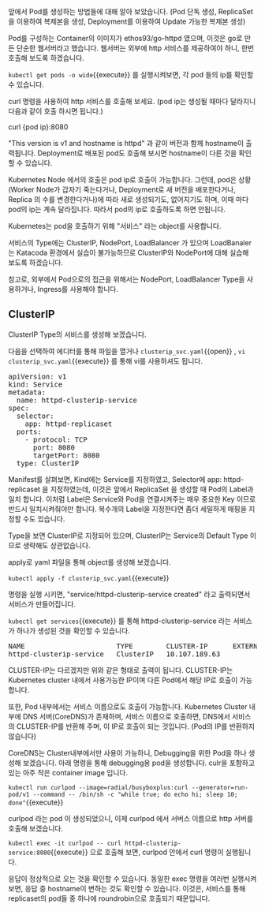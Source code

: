 앞에서 Pod를 생성하는 방법들에 대해 알아 보았습니다. (Pod 단독 생성, ReplicaSet을 이용하여 복제본을 생성, Deployment를 이용하여 Update 가능한 복제본 생성)

Pod를 구성하는 Container의 이미지가 ethos93/go-httpd 였으며, 이것은 go로 만든 단순한 웹서버라고 했습니다.
웹서버는 외부에 http 서비스를 제공하여야 하니, 한번 호출해 보도록 하겠습니다.

`kubectl get pods -o wide`{{execute}} 를 실행시켜보면, 각 pod 들의 ip를 확인할 수 있습니다.

curl 명령을 사용하여 http 서비스를 호출해 보세요. (pod ip는 생성될 때마다 달라지니 다음과 같이 호출 하시면 됩니다.)

curl {pod ip}:8080

"This version is v1 and hostname is httpd" 과 같이 버전과 함께 hostname이 출력됩니다.
Deployment로 배포된 pod도 호출해 보시면 hostname이 다른 것을 확인할 수 있습니다.

Kubernetes Node 에서의 호출은 pod ip로 호출이 가능합니다.
그런데, pod은 상황(Worker Node가 갑자기 죽는다거나, Deployment로 새 버전을 배포한다거나, 
Replica 의 수를 변경한다거나)에 따라 새로 생성되기도, 없어지기도 하며, 이때 마다 pod의 ip는 계속 달라집니다. 따라서 pod의 ip로 호출하도록 하면 안됩니다.

Kubernetes는 pod을 호출하기 위해 "서비스" 라는 object를 사용합니다.

서비스의 Type에는 ClusterIP, NodePort, LoadBalancer 가 있으며 LoadBanaler는 Katacoda 환경에서 실습이 불가능하므로 ClusterIP와 NodePort에 대해 실습해 보도록 하겠습니다.

참고로, 외부에서 Pod으로의 접근을 위해서는 NodePort, LoadBalancer Type을 사용하거나, Ingress를 사용해야 합니다.

## ClusterIP

ClusterIP Type의 서비스를 생성해 보겠습니다.

다음을 선택하여 에디터를 통해 파일을 열거나 `clusterip_svc.yaml`{{open}} , `vi clusterip_svc.yaml`{{execute}} 를 통해 vi를 사용하셔도 됩니다.

<pre class="file" data-filename="clusterip_svc.yaml" data-target="replace">apiVersion: v1
kind: Service
metadata:
  name: httpd-clusterip-service
spec:
  selector:
    app: httpd-replicaset
  ports:
    - protocol: TCP
      port: 8080
      targetPort: 8080
  type: ClusterIP
</pre>

Manifest를 살펴보면, Kind에는 Service를 지정하였고, Selector에 app: httpd-replicaset 을 지정하였는데, 이것은 앞에서 ReplicaSet 을 생성할 때 Pod의 Label과 일치 합니다. 이처럼 Label은 Service와 Pod을 연결시켜주는 매우 중요한 Key 이므로 반드시 일치시켜줘야만 합니다. 복수개의 Label을 지정한다면 좀더 세밀하게 매핑을 지정할 수도 있습니다.

Type을 보면 ClusterIP로 지정되어 있으며, ClusterIP는 Service의 Default Type 이므로 생략해도 상관없습니다.

apply로 yaml 파일을 통해 object를 생성해 보겠습니다.

`kubectl apply -f clusterip_svc.yaml`{{execute}}

명령을 실행 시키면, "service/httpd-clusterip-service created" 라고 출력되면서 서비스가 만들어집니다.

`kubectl get services`{{execute}} 를 통해 httpd-clusterip-service 라는 서비스가 하나가 생성된 것을 확인할 수 있습니다.

<pre>
NAME                      TYPE        CLUSTER-IP      EXTERNAL-IP   PORT(S)    AGE
httpd-clusterip-service   ClusterIP   10.107.189.63   <none>        8080/TCP   37m
</pre>

CLUSTER-IP는 다르겠지만 위와 같은 형태로 출력이 됩니다.
CLUSTER-IP는 Kubernetes cluster 내에서 사용가능한 IP이며 다른 Pod에서 해당 IP로 호출이 가능합니다.

또한, Pod 내부에서는 서비스 이름으로도 호출이 가능합니다. Kubernetes Cluster 내부에 DNS 서버(CoreDNS)가 존재하며, 서비스 이름으로 호출하면, DNS에서 서비스의 CLUSTER-IP를 반환해 주며, 이 IP로 호출이 되는 것입니다. (Pod의 IP를 반환하지 않습니다)

CoreDNS는 Cluster내부에서만 사용이 가능하니, Debugging을 위한 Pod을 하나 생성해 보겠습니다. 아래 명령을 통해 debugging용 pod을 생성합니다.
culr을 포함하고 있는 아주 작은 container image 입니다.

`kubectl run curlpod --image=radial/busyboxplus:curl --generator=run-pod/v1 --command -- /bin/sh -c "while true; do echo hi; sleep 10; done"`{{execute}}

curlpod 라는 pod 이 생성되었으니, 이제 curlpod 에서 서버스 이름으로 http 서버를 호출해 보겠습니다.

`kubectl exec -it curlpod -- curl httpd-clusterip-service:8080`{{execute}} 으로 호출해 보면, curlpod 안에서 curl 명령이 실행됩니다.

응답이 정상적으로 오는 것을 확인할 수 있습니다. 동일한 exec 명령을 여러번 실행시켜 보면, 응답 중 hostname이 변하는 것도 확인할 수 있습니다.
이것은, 서비스를 통해 replicaset의 pod들 중 하나에 roundrobin으로 호출되기 때문입니다.


